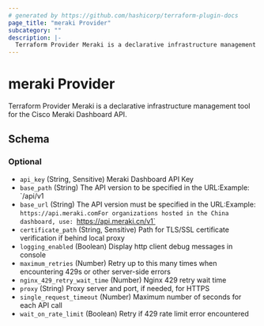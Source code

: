 ```yaml
---
# generated by https://github.com/hashicorp/terraform-plugin-docs
page_title: "meraki Provider"
subcategory: ""
description: |-
  Terraform Provider Meraki is a declarative infrastructure management tool for the Cisco Meraki Dashboard API.
---
```


# meraki Provider

Terraform Provider Meraki is a declarative infrastructure management tool for the Cisco Meraki Dashboard API.



<!-- schema generated by tfplugindocs -->
## Schema

### Optional

- `api_key` (String, Sensitive) Meraki Dashboard API Key
- `base_path` (String) The API version to be specified in the URL:Example: `/api/v1
- `base_url` (String) The API version must be specified in the URL:Example: `https://api.meraki.comFor organizations hosted in the China dashboard, use: `https://api.meraki.cn/v1`
- `certificate_path` (String, Sensitive) Path for TLS/SSL certificate verification if behind local proxy
- `logging_enabled` (Boolean) Display http client debug messages in console
- `maximum_retries` (Number) Retry up to this many times when encountering 429s or other server-side errors
- `nginx_429_retry_wait_time` (Number) Nginx 429 retry wait time
- `proxy` (String) Proxy server and port, if needed, for HTTPS
- `single_request_timeout` (Number) Maximum number of seconds for each API call
- `wait_on_rate_limit` (Boolean) Retry if 429 rate limit error encountered
